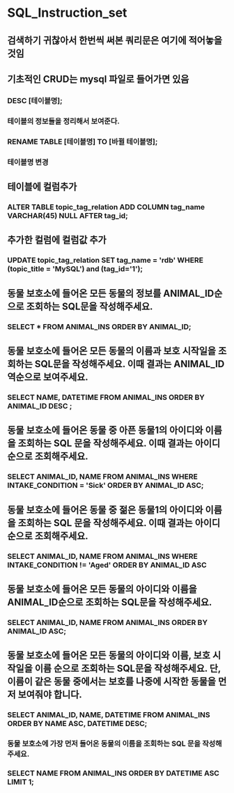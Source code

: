 # SQL_Instruction_set
## 검색하기 귀찮아서 한번씩 써본 쿼리문은 여기에 적어놓을것임

## 기초적인 CRUD는 mysql 파일로 들어가면 있음


### DESC [테이블명];
### 테이블의 정보들을 정리해서 보여준다.

### RENAME TABLE [테이블명] TO [바뀔 테이블명];
### 테이블명 변경


## 테이블에 컬럼추가
### ALTER TABLE topic_tag_relation ADD COLUMN tag_name VARCHAR(45) NULL AFTER tag_id;

## 추가한 컬럼에 컬럼값 추가
### UPDATE topic_tag_relation SET tag_name = 'rdb' WHERE (topic_title = 'MySQL') and (tag_id='1');

## 동물 보호소에 들어온 모든 동물의 정보를 ANIMAL_ID순으로 조회하는 SQL문을 작성해주세요.
### SELECT * FROM ANIMAL_INS ORDER BY ANIMAL_ID;

## 동물 보호소에 들어온 모든 동물의 이름과 보호 시작일을 조회하는 SQL문을 작성해주세요. 이때 결과는 ANIMAL_ID 역순으로 보여주세요.
### SELECT NAME, DATETIME FROM ANIMAL_INS ORDER BY ANIMAL_ID DESC ;

## 동물 보호소에 들어온 동물 중 아픈 동물1의 아이디와 이름을 조회하는 SQL 문을 작성해주세요. 이때 결과는 아이디 순으로 조회해주세요.
### SELECT ANIMAL_ID, NAME FROM ANIMAL_INS WHERE INTAKE_CONDITION = 'Sick' ORDER BY ANIMAL_ID ASC;

## 동물 보호소에 들어온 동물 중 젊은 동물1의 아이디와 이름을 조회하는 SQL 문을 작성해주세요. 이때 결과는 아이디 순으로 조회해주세요.
### SELECT ANIMAL_ID, NAME FROM ANIMAL_INS WHERE INTAKE_CONDITION != 'Aged' ORDER BY ANIMAL_ID ASC

## 동물 보호소에 들어온 모든 동물의 아이디와 이름을 ANIMAL_ID순으로 조회하는 SQL문을 작성해주세요.
### SELECT ANIMAL_ID, NAME FROM ANIMAL_INS ORDER BY ANIMAL_ID ASC;


## 동물 보호소에 들어온 모든 동물의 아이디와 이름, 보호 시작일을 이름 순으로 조회하는 SQL문을 작성해주세요. 단, 이름이 같은 동물 중에서는 보호를 나중에 시작한 동물을 먼저 보여줘야 합니다.
### SELECT ANIMAL_ID, NAME, DATETIME FROM ANIMAL_INS ORDER BY NAME ASC, DATETIME DESC;


### 동물 보호소에 가장 먼저 들어온 동물의 이름을 조회하는 SQL 문을 작성해주세요.
### SELECT NAME FROM ANIMAL_INS ORDER BY DATETIME ASC LIMIT 1;

